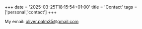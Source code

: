 +++
date = '2025-03-25T18:15:54+01:00'
title = 'Contact'
tags = ['personal','contact']
+++


My email: oliver.palm35@gmail.com
